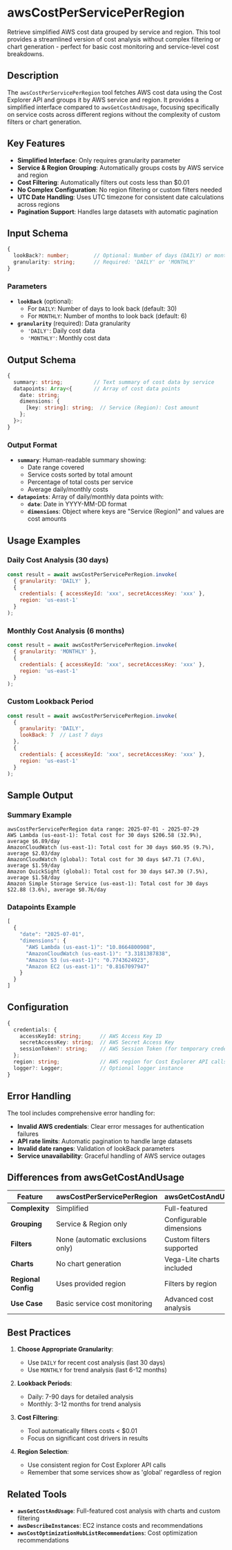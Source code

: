 # awsCostPerServicePerRegion

Retrieve simplified AWS cost data grouped by service and region. This tool provides a streamlined version of cost analysis without complex filtering or chart generation - perfect for basic cost monitoring and service-level cost breakdowns.

## Description

The `awsCostPerServicePerRegion` tool fetches AWS cost data using the Cost Explorer API and groups it by AWS service and region. It provides a simplified interface compared to `awsGetCostAndUsage`, focusing specifically on service costs across different regions without the complexity of custom filters or chart generation.

## Key Features

- **Simplified Interface**: Only requires granularity parameter
- **Service & Region Grouping**: Automatically groups costs by AWS service and region
- **Cost Filtering**: Automatically filters out costs less than $0.01
- **No Complex Configuration**: No region filtering or custom filters needed
- **UTC Date Handling**: Uses UTC timezone for consistent date calculations across regions
- **Pagination Support**: Handles large datasets with automatic pagination

## Input Schema

```typescript
{
  lookBack?: number;        // Optional: Number of days (DAILY) or months (MONTHLY) to look back
  granularity: string;      // Required: 'DAILY' or 'MONTHLY'
}
```

### Parameters

- **`lookBack`** (optional): 
  - For `DAILY`: Number of days to look back (default: 30)
  - For `MONTHLY`: Number of months to look back (default: 6)
- **`granularity`** (required): Data granularity
  - `'DAILY'`: Daily cost data
  - `'MONTHLY'`: Monthly cost data

## Output Schema

```typescript
{
  summary: string;          // Text summary of cost data by service
  datapoints: Array<{       // Array of cost data points
    date: string;
    dimensions: {
      [key: string]: string;  // Service (Region): Cost amount
    };
  }>;
}
```

### Output Format

- **`summary`**: Human-readable summary showing:
  - Date range covered
  - Service costs sorted by total amount
  - Percentage of total costs per service
  - Average daily/monthly costs
- **`datapoints`**: Array of daily/monthly data points with:
  - **`date`**: Date in YYYY-MM-DD format
  - **`dimensions`**: Object where keys are "Service (Region)" and values are cost amounts

## Usage Examples

### Daily Cost Analysis (30 days)
```javascript
const result = await awsCostPerServicePerRegion.invoke(
  { granularity: 'DAILY' },
  { 
    credentials: { accessKeyId: 'xxx', secretAccessKey: 'xxx' },
    region: 'us-east-1'
  }
);
```

### Monthly Cost Analysis (6 months)
```javascript
const result = await awsCostPerServicePerRegion.invoke(
  { granularity: 'MONTHLY' },
  { 
    credentials: { accessKeyId: 'xxx', secretAccessKey: 'xxx' },
    region: 'us-east-1'
  }
);
```

### Custom Lookback Period
```javascript
const result = await awsCostPerServicePerRegion.invoke(
  { 
    granularity: 'DAILY',
    lookBack: 7  // Last 7 days
  },
  { 
    credentials: { accessKeyId: 'xxx', secretAccessKey: 'xxx' },
    region: 'us-east-1'
  }
);
```

## Sample Output

### Summary Example
```
awsCostPerServicePerRegion data range: 2025-07-01 - 2025-07-29
AWS Lambda (us-east-1): Total cost for 30 days $206.58 (32.9%), average $6.89/day
AmazonCloudWatch (us-east-1): Total cost for 30 days $60.95 (9.7%), average $2.03/day
AmazonCloudWatch (global): Total cost for 30 days $47.71 (7.6%), average $1.59/day
Amazon QuickSight (global): Total cost for 30 days $47.30 (7.5%), average $1.58/day
Amazon Simple Storage Service (us-east-1): Total cost for 30 days $22.88 (3.6%), average $0.76/day
```

### Datapoints Example
```javascript
[
  {
    "date": "2025-07-01",
    "dimensions": {
      "AWS Lambda (us-east-1)": "10.8664800908",
      "AmazonCloudWatch (us-east-1)": "3.3181387838",
      "Amazon S3 (us-east-1)": "0.7743624923",
      "Amazon EC2 (us-east-1)": "0.8167097947"
    }
  }
]
```

## Configuration

```typescript
{
  credentials: {
    accessKeyId: string;      // AWS Access Key ID
    secretAccessKey: string;  // AWS Secret Access Key
    sessionToken?: string;    // AWS Session Token (for temporary credentials)
  };
  region: string;             // AWS region for Cost Explorer API calls
  logger?: Logger;            // Optional logger instance
}
```

## Error Handling

The tool includes comprehensive error handling for:
- **Invalid AWS credentials**: Clear error messages for authentication failures
- **API rate limits**: Automatic pagination to handle large datasets
- **Invalid date ranges**: Validation of lookBack parameters
- **Service unavailability**: Graceful handling of AWS service outages

## Differences from awsGetCostAndUsage

| Feature | awsCostPerServicePerRegion | awsGetCostAndUsage |
|---------|---------------------------|-------------------|
| **Complexity** | Simplified | Full-featured |
| **Grouping** | Service & Region only | Configurable dimensions |
| **Filters** | None (automatic exclusions only) | Custom filters supported |
| **Charts** | No chart generation | Vega-Lite charts included |
| **Regional Config** | Uses provided region | Filters by region |
| **Use Case** | Basic service cost monitoring | Advanced cost analysis |

## Best Practices

1. **Choose Appropriate Granularity**:
   - Use `DAILY` for recent cost analysis (last 30 days)
   - Use `MONTHLY` for trend analysis (last 6-12 months)

2. **Lookback Periods**:
   - Daily: 7-90 days for detailed analysis
   - Monthly: 3-12 months for trend analysis

3. **Cost Filtering**:
   - Tool automatically filters costs < $0.01
   - Focus on significant cost drivers in results

4. **Region Selection**:
   - Use consistent region for Cost Explorer API calls
   - Remember that some services show as 'global' regardless of region

## Related Tools

- **`awsGetCostAndUsage`**: Full-featured cost analysis with charts and custom filtering
- **`awsDescribeInstances`**: EC2 instance costs and recommendations
- **`awsCostOptimizationHubListRecommendations`**: Cost optimization recommendations 